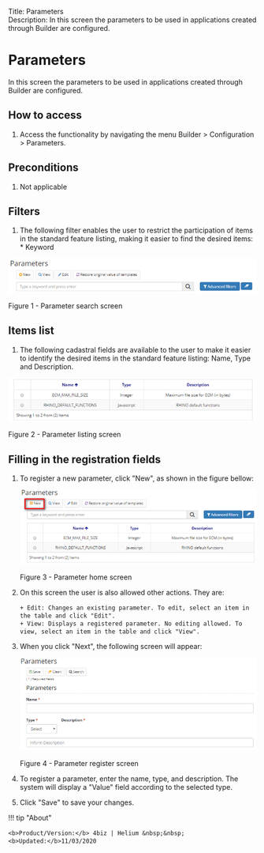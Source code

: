 Title: Parameters  
Description: In this screen the parameters to be used in applications created through Builder are configured.  

# Parameters  

In this screen the parameters to be used in applications created through Builder are configured. 

## How to access

1. Access the functionality by navigating the menu Builder > Configuration > Parameters. 

## Preconditions

1. Not applicable  

## Filters

1. The following filter enables the user to restrict the participation of items in the standard feature listing, making it easier to find the desired items:  
       * Keyword  

![Screenshot](images/Parameters-search.png) 

Figure 1 - Parameter search screen  

## Items list 

1. The following cadastral fields are available to the user to make it easier to identify the desired items in the standard feature listing: Name, Type and Description.  

![Screenshot](images/Parameters-Listing.png)

Figure 2 - Parameter listing screen  

## Filling in the registration fields

1. To register a new parameter, click "New", as shown in the figure bellow:  

    ![Screenshot](images/Parameters-home.png)
    
    Figure 3 - Parameter home screen  

2. On this screen the user is also allowed other actions. They are:

       + Edit: Changes an existing parameter. To edit, select an item in the table and click "Edit".  
       + View: Displays a registered parameter. No editing allowed. To view, select an item in the table and click "View".

3. When you click "Next", the following screen will appear:  

    ![Screenshot](images/Parameters-register.png)
    
    Figure 4 - Parameter register screen  

4. To register a parameter, enter the name, type, and description. The system will display a "Value" field according to the selected type. 

5. Click "Save" to save your changes.  

!!! tip "About"

    <b>Product/Version:</b> 4biz | Helium &nbsp;&nbsp;
    <b>Updated:</b>11/03/2020  

